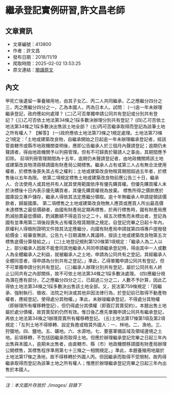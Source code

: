 # 繼承登記實例研習,許文昌老師

## 文章資訊
- 文章編號：413800
- 作者：許文昌
- 發布日期：2018/11/19
- 爬取時間：2025-02-02 13:53:25
- 原文連結：[閱讀原文](https://real-estate.get.com.tw/Columns/detail.aspx?no=413800)

## 內文
甲死亡後遺留一筆養殖用地，由其子女乙、丙二人共同繼承，乙之應繼分四分之三，丙之應繼分四分之一，乙為本國人，丙為日本人。試問：
(一)逾一年未辦理繼承登記，政府應如何處理？
(二)乙可否單獨申請公同共有登記或分別共有登記？
(三)乙可否依土地法第34條之1採多數決辦理分別共有登記？
(四)乙可否依土地法第34條之1採多數決出售該土地全部？
(五)丙可否繼承取得而登記為該筆土地之所有權人？
【解答】
(一)政府應依土地法第73條之1規定處理。土地法第73條之1規定：「土地或建築改良物，自繼承開始之日起逾一年未辦理繼承登記者，經該管直轄市或縣市地政機關查明後，應即公告繼承人於三個月內聲請登記；逾期仍未聲請者，得由地政機關予以列冊管理。但有不可歸責於聲請人之事由，其期間應予扣除。
前項列冊管理期間為十五年，逾期仍未聲請登記者，由地政機關將該土地或建築改良物清冊移請國有財產局公開標售。繼承人占有或第三人占有無合法使用權者，於標售後喪失其占有之權利；土地或建築改良物租賃期間超過五年者，於標售後以五年為限。
依第二項規定標售土地或建築改良物前應公告三十日，繼承人、合法使用人或其他共有人就其使用範圍依序有優先購買權。但優先購買權人未於決標後十日內表示優先購買者，其優先購買權視為放棄。
標售所得之價款應於國庫設立專戶儲存，繼承人得依其法定應繼分領取。逾十年無繼承人申請提領該價款者，歸屬國庫。
第二項標售之土地或建築改良物無人應買或應買人所出最高價未達標售之最低價額者，由國有財產局定期再標售，於再行標售時，國有財產局應酌減拍賣最低價額，酌減數額不得逾百分之二十。經五次標售而未標出者，登記為國有並準用第二項後段喪失占有權及租賃期限之規定。自登記完畢之日起十年內，原權利人得檢附證明文件按其法定應繼分，向國有財產局申請就第四項專戶提撥發給價金；經審查無誤，公告九十日期滿無人異議時，按該土地或建築改良物第五次標售底價分算發給之。」
(二)土地登記規則第120條第1項規定：「繼承人為二人以上，部分繼承人因故不能會同其他繼承人共同申請繼承登記時，得由其中一人或數人為全體繼承人之利益，就被繼承人之土地，申請為公同共有之登記。其經繼承人全體同意者，得申請為分別共有之登記。」準此，乙得單獨申請公同共有登記，但不可單獨申請分別共有登記。
(三)繼承人辦理分別共有登記，屬於公同共有人終止公同共有之內部關係，故不可依土地法第34條之1採多數決處理。
(四)應繼分視為潛在應有部分，乙之應繼分四分之三，已超過三分之二，人數不予計算，因此乙得依土地法第34條之1採多數決出售該土地全部。又，民法第759條規定：「因繼承、強制執行、徵收、法院之判決或其他非因法律行為，於登記前已取得不動產物權者，應經登記，使得處分其物權。」準此，未辦竣繼承登記，不得處分其物權（即辦理所有權移轉登記），但仍得處分其債權（即簽訂買賣契約）。本題出售土地屬於處分債權，故買賣契約仍然有效。惟日後乙應先單獨申請公同共有繼承登記，再依土地法第34條之1辦理買賣所有權移轉登記。
(五)土地法第17條第1項及第2項規定：「左列土地不得移轉、設定負擔或租賃外國人：一、林地。二、漁地。三、狩獵地。四、鹽地。五、礦地。六、水源地。七、要塞軍備區域及領域邊境之土地。前項移轉，不包括因繼承而取得土地。但應於辦理繼承登記完畢之日起三年內出售與本國人，逾期未出售者，由直轄市、縣（市）地政機關移請國有財產局辦理公開標售，其標售程序準用第七十三條之一相關規定。」準此，本題養殖用地屬於土地法第17條之漁地，故不得移轉於外國人丙。但因繼承而取得不受限制，故丙得繼承取得而登記為該筆土地之所有權人；惟應於辦理繼承登記完畢之日起三年內出售於本國人。

---
*注：本文圖片存放於 ./images/ 目錄下*
